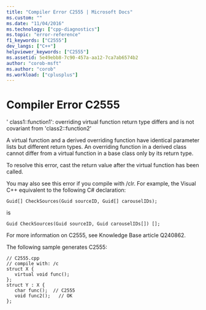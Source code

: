 ```yaml
---
title: "Compiler Error C2555 | Microsoft Docs"
ms.custom: ""
ms.date: "11/04/2016"
ms.technology: ["cpp-diagnostics"]
ms.topic: "error-reference"
f1_keywords: ["C2555"]
dev_langs: ["C++"]
helpviewer_keywords: ["C2555"]
ms.assetid: 5e49ebb8-7c90-457a-aa12-7ca7ab6574b2
author: "corob-msft"
ms.author: "corob"
ms.workload: ["cplusplus"]
---
```

# Compiler Error C2555
' class1::function1': overriding virtual function return type differs and is not covariant from 'class2::function2'  
  
 A virtual function and a derived overriding function have identical parameter lists but different return types. An overriding function in a derived class cannot differ from a virtual function in a base class only by its return type.  
  
 To resolve this error, cast the return value after the virtual function has been called.  
  
 You may also see this error if you compile with /clr.   For example, the Visual C++ equivalent to the following C# declaration:  
  
```  
Guid[] CheckSources(Guid sourceID, Guid[] carouselIDs);  
```  
  
 is  
  
```  
Guid CheckSources(Guid sourceID, Guid carouselIDs[]) [];  
```  
  
 For more information on C2555, see Knowledge Base article Q240862.  
  
 The following sample generates C2555:  
  
```  
// C2555.cpp  
// compile with: /c  
struct X {  
   virtual void func();  
};  
struct Y : X {  
   char func();  // C2555  
   void func2();   // OK  
};  
```